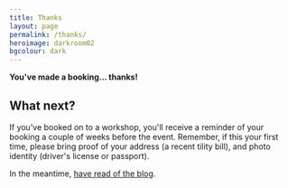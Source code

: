 ```yaml
---
title: Thanks
layout: page
permalink: /thanks/
heroimage: darkroom02
bgcolour: dark
---
```



**You've made a booking... thanks!**

## What next?

If you've booked on to a  workshop, you'll receive a reminder of your booking a couple of weeks before the event. Remember, if this your first time, please bring proof of your address (a recent tility bill), and photo identity (driver's license or passport).

In the meantime, [have read of the blog](/blog/).
